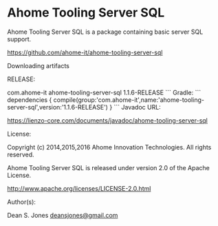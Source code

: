 Ahome Tooling Server SQL
======

Ahome Tooling Server SQL is a package containing basic server SQL support.

https://github.com/ahome-it/ahome-tooling-server-sql

Downloading artifacts

RELEASE:

<dependency>
  <groupId>com.ahome-it</groupId>
  <artifactId>ahome-tooling-server-sql</artifactId>
  <version>1.1.6-RELEASE</version>
</dependency>
```
Gradle:
```
dependencies {
    compile(group:'com.ahome-it',name:'ahome-tooling-server-sql',version:'1.1.6-RELEASE')
}
```
Javadoc URL:

https://lienzo-core.com/documents/javadoc/ahome-tooling-server-sql

License:

Copyright (c) 2014,2015,2016 Ahome Innovation Technologies. All rights reserved.

Ahome Tooling Server SQL is released under version 2.0 of the Apache License.

http://www.apache.org/licenses/LICENSE-2.0.html

Author(s):

Dean S. Jones
deansjones@gmail.com